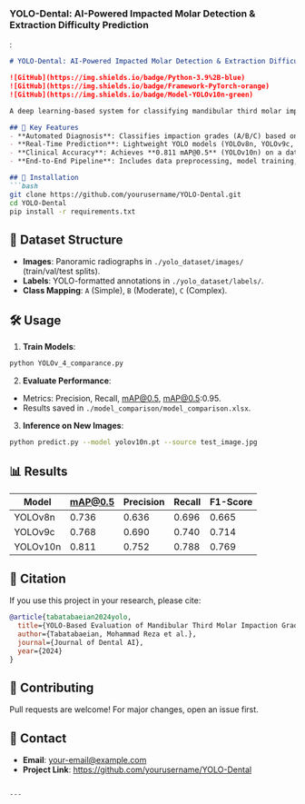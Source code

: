 ### YOLO-Dental: AI-Powered Impacted Molar Detection & Extraction Difficulty Prediction

:  

```markdown
# YOLO-Dental: AI-Powered Impacted Molar Detection & Extraction Difficulty Prediction

![GitHub](https://img.shields.io/badge/Python-3.9%2B-blue)
![GitHub](https://img.shields.io/badge/Framework-PyTorch-orange)
![GitHub](https://img.shields.io/badge/Model-YOLOv10n-green)

A deep learning-based system for classifying mandibular third molar impaction grades and predicting extraction difficulty using panoramic radiographic images. Built with YOLOv8, YOLOv9, and YOLOv10 models.

## 📌 Key Features
- **Automated Diagnosis**: Classifies impaction grades (A/B/C) based on Pell & Gregory and Winter classifications.
- **Real-Time Prediction**: Lightweight YOLO models (YOLOv8n, YOLOv9c, YOLOv10n) for high-speed inference.
- **Clinical Accuracy**: Achieves **0.811 mAP@0.5** (YOLOv10n) on a dataset of 2000 labeled images.
- **End-to-End Pipeline**: Includes data preprocessing, model training, and evaluation scripts.

## 🚀 Installation
```bash
git clone https://github.com/yourusername/YOLO-Dental.git
cd YOLO-Dental
pip install -r requirements.txt
```

## 📂 Dataset Structure
- **Images**: Panoramic radiographs in `./yolo_dataset/images/` (train/val/test splits).
- **Labels**: YOLO-formatted annotations in `./yolo_dataset/labels/`.
- **Class Mapping**: `A` (Simple), `B` (Moderate), `C` (Complex).

## 🛠️ Usage
1. **Train Models**:
```bash
python YOLOv_4_comparance.py
```

2. **Evaluate Performance**:
- Metrics: Precision, Recall, mAP@0.5, mAP@0.5:0.95.
- Results saved in `./model_comparison/model_comparison.xlsx`.

3. **Inference on New Images**:
```bash
python predict.py --model yolov10n.pt --source test_image.jpg
```

## 📊 Results
| Model    | mAP@0.5 | Precision | Recall | F1-Score |
|----------|---------|-----------|--------|----------|
| YOLOv8n  | 0.736   | 0.636     | 0.696  | 0.665    |
| YOLOv9c  | 0.768   | 0.690     | 0.740  | 0.714    |
| YOLOv10n | 0.811   | 0.752     | 0.788  | 0.769    |

## 📜 Citation
If you use this project in your research, please cite:
```bibtex
@article{tabatabaeian2024yolo,
  title={YOLO-Based Evaluation of Mandibular Third Molar Impaction Grades},
  author={Tabatabaeian, Mohammad Reza et al.},
  journal={Journal of Dental AI},
  year={2024}
}
```

## 🤝 Contributing
Pull requests are welcome! For major changes, open an issue first.

## 📧 Contact
- **Email**: your-email@example.com
- **Project Link**: https://github.com/yourusername/YOLO-Dental
```

---

